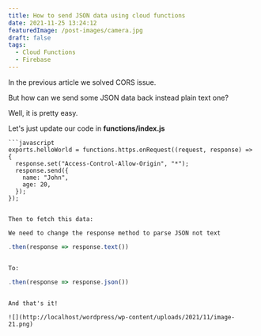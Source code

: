 ```yaml
---
title: How to send JSON data using cloud functions
date: 2021-11-25 13:24:12
featuredImage: /post-images/camera.jpg
draft: false
tags:
  - Cloud Functions
  - Firebase
---
```


In the previous article we solved CORS issue.

But how can we send some JSON data back instead plain text one?

Well, it is pretty easy.

Let's just update our code in **functions/index.js**

````
```javascript
exports.helloWorld = functions.https.onRequest((request, response) => {
  response.set("Access-Control-Allow-Origin", "*");
  response.send({
    name: "John",
    age: 20,
  });
});

````

```

Then to fetch this data:

We need to change the response method to parse JSON not text

```

```javascript
.then(response => response.text())
```

```

To:

```

```javascript
.then(response => response.json())
```

```

And that's it!

![](http://localhost/wordpress/wp-content/uploads/2021/11/image-21.png)
```
